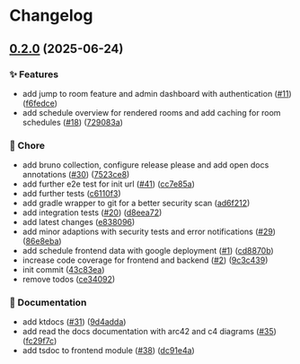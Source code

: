 # Changelog

## [0.2.0](https://github.com/Duell10111/THRRoomFinder/compare/v0.1.0...v0.2.0) (2025-06-24)


### ✨ Features

* add jump to room feature and admin dashboard with authentication ([#11](https://github.com/Duell10111/THRRoomFinder/issues/11)) ([f6fedce](https://github.com/Duell10111/THRRoomFinder/commit/f6fedceb3129bfa8bec6de02573224f74760f5af))
* add schedule overview for rendered rooms and add caching for room schedules ([#18](https://github.com/Duell10111/THRRoomFinder/issues/18)) ([729083a](https://github.com/Duell10111/THRRoomFinder/commit/729083a0106c4dfc4cc511266352b3e81f04ea34))


### 🔧 Chore

* add bruno collection, configure release please and add open docs annotations ([#30](https://github.com/Duell10111/THRRoomFinder/issues/30)) ([7523ce8](https://github.com/Duell10111/THRRoomFinder/commit/7523ce82a4dc156c06ad67c2d67ef0c6532a1d28))
* add further e2e test for init url ([#41](https://github.com/Duell10111/THRRoomFinder/issues/41)) ([cc7e85a](https://github.com/Duell10111/THRRoomFinder/commit/cc7e85a5a5e7884ed37bc445130877d62522fdda))
* add further tests ([c6110f3](https://github.com/Duell10111/THRRoomFinder/commit/c6110f34b14ed885963d5d464a6c2c710c20ad0f))
* add gradle wrapper to git for a better security scan ([ad6f212](https://github.com/Duell10111/THRRoomFinder/commit/ad6f212eee376913616a4e6eb6cea463ba53ac98))
* add integration tests ([#20](https://github.com/Duell10111/THRRoomFinder/issues/20)) ([d8eea72](https://github.com/Duell10111/THRRoomFinder/commit/d8eea722be11436c0813bd6296e958768f12e940))
* add latest changes ([e838096](https://github.com/Duell10111/THRRoomFinder/commit/e83809610f8ffb62c7cbd06bbcf44ffed6760802))
* add minor adaptions with security tests and error notifications ([#29](https://github.com/Duell10111/THRRoomFinder/issues/29)) ([86e8eba](https://github.com/Duell10111/THRRoomFinder/commit/86e8ebae0b3ba08263ce3378b2d5a300d727c7e0))
* add schedule frontend data with google deployment ([#1](https://github.com/Duell10111/THRRoomFinder/issues/1)) ([cd8870b](https://github.com/Duell10111/THRRoomFinder/commit/cd8870b0bab288a3c30e0c7c200c847c8ee945fa))
* increase code coverage for frontend and backend ([#2](https://github.com/Duell10111/THRRoomFinder/issues/2)) ([9c3c439](https://github.com/Duell10111/THRRoomFinder/commit/9c3c4398dc38cf37106391c730495548766fe38f))
* init commit ([43c83ea](https://github.com/Duell10111/THRRoomFinder/commit/43c83ea40b641a377423763e228d6e7cd8a91fac))
* remove todos ([ce34092](https://github.com/Duell10111/THRRoomFinder/commit/ce3409234438d72ab576380b73928bd8334bdf29))


### 📄 Documentation

* add ktdocs ([#31](https://github.com/Duell10111/THRRoomFinder/issues/31)) ([9d4adda](https://github.com/Duell10111/THRRoomFinder/commit/9d4adda0f1359e4bff5a9c3af973e296d75cfaf2))
* add read the docs documentation with arc42 and c4 diagrams ([#35](https://github.com/Duell10111/THRRoomFinder/issues/35)) ([fc29f7c](https://github.com/Duell10111/THRRoomFinder/commit/fc29f7c779d42ad09000c4c1b7edbcd934838c25))
* add tsdoc to frontend module ([#38](https://github.com/Duell10111/THRRoomFinder/issues/38)) ([dc91e4a](https://github.com/Duell10111/THRRoomFinder/commit/dc91e4a5c1b35610fca1f5e3059c036b4a53af39))

